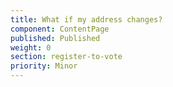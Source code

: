 ```yaml
---
title: What if my address changes?
component: ContentPage
published: Published
weight: 0
section: register-to-vote
priority: Minor
---
```

